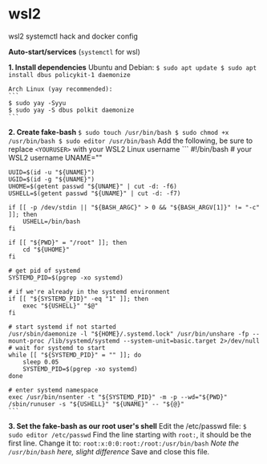 # wsl2
wsl2 systemctl hack and docker config

**Auto-start/services** (`systemctl` for wsl)

**1. Install dependencies**
    Ubuntu and Debian:
    ```
    $ sudo apt update
    $ sudo apt install dbus policykit-1 daemonize
    ```

    Arch Linux (yay recommended):
    ```
    $ sudo yay -Syyu
    $ sudo yay -S dbus polkit daemonize
    ```
**2. Create fake-bash**
    ```
    $ sudo touch /usr/bin/bash
    $ sudo chmod +x /usr/bin/bash
    $ sudo editor /usr/bin/bash
    ```
    Add the following, be sure to replace `<YOURUSER>` with your WSL2 Linux username
    ```
    #!/bin/bash
    # your WSL2 username
    UNAME="<YOURUSER>"

    UUID=$(id -u "${UNAME}")
    UGID=$(id -g "${UNAME}")
    UHOME=$(getent passwd "${UNAME}" | cut -d: -f6)
    USHELL=$(getent passwd "${UNAME}" | cut -d: -f7)

    if [[ -p /dev/stdin || "${BASH_ARGC}" > 0 && "${BASH_ARGV[1]}" != "-c" ]]; then
        USHELL=/bin/bash
    fi

    if [[ "${PWD}" = "/root" ]]; then
        cd "${UHOME}"
    fi

    # get pid of systemd
    SYSTEMD_PID=$(pgrep -xo systemd)

    # if we're already in the systemd environment
    if [[ "${SYSTEMD_PID}" -eq "1" ]]; then
        exec "${USHELL}" "$@"
    fi

    # start systemd if not started
    /usr/sbin/daemonize -l "${HOME}/.systemd.lock" /usr/bin/unshare -fp --mount-proc /lib/systemd/systemd --system-unit=basic.target 2>/dev/null
    # wait for systemd to start
    while [[ "${SYSTEMD_PID}" = "" ]]; do
        sleep 0.05
        SYSTEMD_PID=$(pgrep -xo systemd)
    done

    # enter systemd namespace
    exec /usr/bin/nsenter -t "${SYSTEMD_PID}" -m -p --wd="${PWD}" /sbin/runuser -s "${USHELL}" "${UNAME}" -- "${@}"
    ```
**3. Set the fake-bash as our root user's shell**
    Edit the /etc/passwd file:
    ```$ sudo editor /etc/passwd```
    Find the line starting with `root:`, it should be the first line. Change it to:
    `root:x:0:0:root:/root:/usr/bin/bash`
    *Note the `/usr/bin/bash` here, slight difference*
    Save and close this file.
